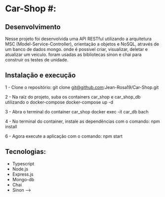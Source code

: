 # Car-Shop #:

## Desenvolvimento

Nesse projeto foi desenvolvida uma API RESTful utilizando a arquitetura MSC (Model-Service-Controller), orientação a objetos e NoSQL, através de um banco de dados mongo. onde é possivel criar, visualizar, deletar e atualizar um veiculo. foram usadas as bibliotecas sinon e chai para construir os testes de unidade.

## Instalação e execução

1 - Clone o repositório:
git clone git@github.com:Jean-Rosa19/Car-Shop.git

2 - Na raíz do projeto, suba os containers car_shop e car_shop_db utilizando o docker-compose
docker-compose up -d

3 - Abra o terminal do container car_shop
docker exec -it car_db bach

4 - No terminal do container, instale as dependências com o comando:
npm install

6 - Agora execute a aplicação com o comando:
npm start


## Tecnologias:

- Typescript
- Node.js
- Express.js
- Mongo-db
- Chai
- Sinon
-->

